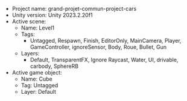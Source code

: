 <!-- UNITY CODE ASSIST INSTRUCTIONS START -->
- Project name: grand-projet-commun-project-cars
- Unity version: Unity 2023.2.20f1
- Active scene:
  - Name: Level1
  - Tags:
    - Untagged, Respawn, Finish, EditorOnly, MainCamera, Player, GameController, ignoreSensor, Body, Roue, Bullet, Gun
  - Layers:
    - Default, TransparentFX, Ignore Raycast, Water, UI, drivable, carbody, SphereRB
- Active game object:
  - Name: Cube
  - Tag: Untagged
  - Layer: Default
<!-- UNITY CODE ASSIST INSTRUCTIONS END -->